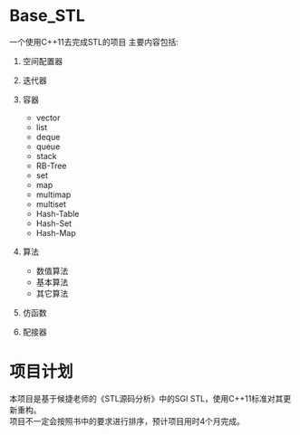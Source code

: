 # Base_STL
一个使用C++11去完成STL的项目
主要内容包括:
1. 空间配置器
2. 迭代器
3. 容器
	* vector
	* list
	* deque
	* queue
	* stack
	* RB-Tree
	* set
	* map
	* multimap
	* multiset
	* Hash-Table
	* Hash-Set
	* Hash-Map

4. 算法
	* 数值算法
	* 基本算法
	* 其它算法

5. 仿函数
6. 配接器

# 项目计划
本项目是基于候捷老师的《STL源码分析》中的SGI STL，使用C++11标准对其更新重构。  
项目不一定会按照书中的要求进行排序，预计项目用时4个月完成。

